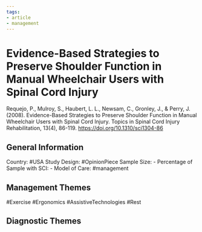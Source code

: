 ```yaml
---
tags:
- article
- management
---
```


# Evidence-Based Strategies to Preserve Shoulder Function in Manual Wheelchair Users with Spinal Cord Injury
Requejo, P., Mulroy, S., Haubert, L. L., Newsam, C., Gronley, J., & Perry, J. (2008). Evidence-Based Strategies to Preserve Shoulder Function in Manual Wheelchair Users with Spinal Cord Injury. Topics in Spinal Cord Injury Rehabilitation, 13(4), 86-119. https://doi.org/10.1310/sci1304-86 

## General Information
Country: #USA 
Study Design: #OpinionPiece 
Sample Size: -
Percentage of Sample with SCI: -
Model of Care: #management 

## Management Themes
#Exercise #Ergonomics #AssistiveTechnologies #Rest 

## Diagnostic Themes
